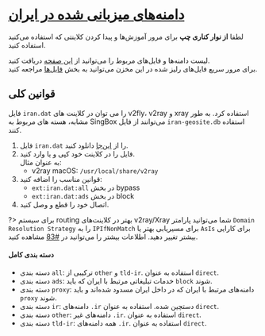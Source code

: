 # [دامنه‌های میزبانی شده در ایران](https://github.com/bootmortis/iran-hosted-domains)

لطفا **از نوار کناری چپ** برای مرور آموزش‌ها و پیدا کردن کلاینتی که استفاده می‌کنید استفاده کنید.

لیست دامنه‌ها و فایل‌های مربوط را می‌توانید از [این صفحه](https://github.com/bootmortis/iran-hosted-domains/releases/latest) دریافت کنید.  
 برای مرور سریع فایل‌های رلیز شده در این مخزن می‌توانید به بخش [فایل‌ها](https://github.com/bootmortis/iran-hosted-domains/blob/main/README.fa.md#%D9%81%D8%A7%DB%8C%D9%84-%D9%87%D8%A7) مراجعه کنید.

## قوانین کلی

فایل `iran.dat` را می توان در کلاینت های v2fly، v2ray و xray استفاده کرد. به طور مشابه، هسته های مربوط به SingBox می‌توانند از فایل `iran-geosite.db` استفاده کنند.

1. فایل `iran.dat` را از [این‌جا](https://github.com/bootmortis/iran-hosted-domains/releases/latest/download/iran.dat) دانلود کنید.
2. فایل را در کلاینت خود کپی و یا وارد کنید.  
   به عنوان مثال:
    - v2ray macOS: `/usr/local/share/v2ray`
3. قوانین مناسب را اضافه کنید:
    - `ext:iran.dat:all` در بخش bypass
    - `ext:iran.dat:ads` در بخش block
4. اتصال خود را قطع و وصل کنید.

?> برای سیستم routing بهتر در کلاینت‌های v2ray/Xray شما می‌توانید پارامتر `Domain Resolution Strategy` را به `IPIfNonMatch` برای مسیریابی بهتر یا `AsIs` برای کارایی بیشتر تغییر دهید. اطلاعات بیشتر را می‌توانید در [#83](https://github.com/bootmortis/iran-hosted-domains/issues/83) مشاهده کنید.

#### دسته بندی کامل

-   دسته بندی `all`: ترکیبی از `other` و `tld-ir`. استفاده به عنوان `direct`.
-   دسته بندی `ads`: خدمات تبلیغاتی مرتبط با ایران که باید `block` شوند.
-   دسته بندی `proxy`: دامنه‌های مرتبط با ایران که در داخل ایران مسدود شده‌اند و باید `proxy` شوند.
-   دسته بندی `ir`: دامنه‌های `.ir` دستچین شده. استفاده به عنوان `direct`.
-   دسته بندی `other`: دامنه‌های غیر `.ir`. استفاده به عنوان `direct`.
-   دسته بندی `tld-ir`: همه دامنه‌های `.ir`. استفاده به عنوان `direct`.
